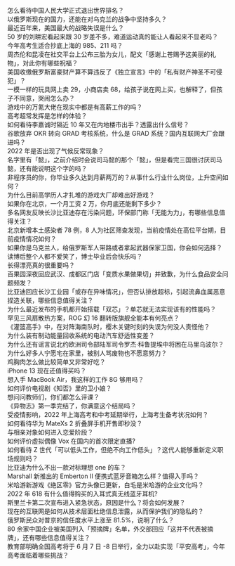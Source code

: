 怎么看待中国人民大学正式退出世界排名？  
以俄罗斯现在的国力，还能在对乌克兰的战争中坚持多久？  
最近百年来，美国最大的战略失误是什么？  
50 岁的刘畊宏看起来跟 30 岁差不多，难道运动真的能让人看起来不显老吗？  
今年高考生适合抄底上海的 985、211 吗？  
周杰伦和昆凌在社交平台上公布三胎为女儿，配文「感谢上苍赐予这美丽的礼物」，对此你有哪些祝福？  
美国收缴俄罗斯富豪财产算不算违反了《独立宣言》中的「私有财产神圣不可侵犯」？  
一模一样的玩具网上卖 29，小商店卖 68，给孩子说在网上买，也解释了，但孩子不同意，哭闹怎么办？  
游戏中的万氪大佬在现实中都是有高薪工作的吗？  
高考超常发挥是怎样的体验？  
如何看待李嘉诚时隔近 10 年又在内地楼市出手？透露出什么信号？  
谷歌放弃 OKR 转向 GRAD 考核系统，什么是 GRAD 系统？国内互联网大厂会跟进吗？  
2022 年是否出现了气候反常现象？  
名字里有「懿」，之前介绍时会说司马懿的那个「懿」，但是看完三国很讨厌司马懿，还有能说明这个字的吗？  
非程序员的你，你毕业多久达到月薪两万的？从事什么行业什么岗位，上升空间如何？  
为什么目前高学历人才扎堆的游戏大厂却难出好游戏？  
如果你在北京，一个月工资 2 万，你月底还能剩下多少？  
多名网友反映长沙比亚迪存在污染问题，环保部门称「无能为力」，有哪些信息值得关注？  
北京新增本土感染者 78 例，8 人为社区筛查发现，当前疫情处在高位平台期，目前疫情情况如何？  
如果你是乌克兰人，给俄罗斯军人带路或者拿起武器保家卫国，你会如何选择？  
读博后整个人都不爱笑了，博士毕业后会快乐吗？  
长得漂亮真的很重要吗？  
百果园深夜回应武汉、成都区门店「变质水果做果切」并致歉，为什么食品安全问题频发？  
比亚迪回应长沙工业园「或存在异味情况」，但否认排放超标，引起流鼻血属恶意捏造关联，哪些信息值得关注？  
为什么最近发布的手机都开始搭载「双芯」？单芯就无法实现该有的性能吗？  
罕见三风扇散热方案，ROG 幻 16 翻转版旗舰全能本有何亮点？  
《灌篮高手》中，在对阵海南队时，樱木关键时刻的失误为何没人责怪他？  
为什么装有制动能量回收系统的电动汽车舒适性变差？  
为什么还有谣言说北约欧洲司令部陆军司令罗杰·科鲁提埃中将困在马里乌波尔？  
为什么好多人宁愿宅在家里，被别人骂废物也不愿意努力？  
鸡胸肉怎么做比较简单又非常好吃？  
iPhone 13 现在还值得买吗？  
想入手 MacBook Air，我这样的工作 8G 够用吗？  
如何评价电视剧《知否》里的卫小娘？  
想问问教师们，你们都怎么评课？  
《异物志》第一季完结了，你满意这个结局吗？  
受疫情影响，2022 年上海高考和中考延期举行，上海考生备考状况如何？  
如何看待华为 MateXs 2 折叠屏手机开售即秒没？  
与相亲对象如何进入恋爱阶段？  
如何评价虚拟偶像 Vox 在国内的首次限定直播?  
如何看待 Z 世代「可以低头工作，但绝不向工作低头」？这代人能够重新定义职场规则吗？  
比亚迪为什么不出一款对标理想 one 的车？  
Marshall 新推出的 Emberton II 便携式蓝牙音箱怎么样？值得入手吗？  
米哈游新游戏《绝区零》官方头像已更新，白毛是米哈游的企业文化吗？  
2022 年 618 有什么值得购买的入耳式真无线蓝牙耳机?  
斯里兰卡第二次宣布进入紧急状态，原因是什么？将会如何发展？  
现在的互联网是如何从技术层面杜绝信息泄露，从而保护我们的隐私的？  
俄罗斯民众对普京的信任度水平上涨至 81.5%，说明了什么？  
80 余家中国企业被美国列入「预摘牌」名单，外交部回应「这并不代表被摘牌」，还有哪些信息值得关注？  
教育部明确全国高考将于 6 月 7 日 -8 日举行，全力以赴实现「平安高考」，今年高考面临着哪些挑战？  
